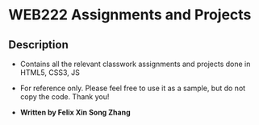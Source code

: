 # WEB222 Assignments and Projects

## Description
* Contains all the relevant classwork assignments and projects done in HTML5, CSS3, JS
* For reference only. Please feel free to use it as a sample, but do not copy the code. Thank you!

* **Written by Felix Xin Song Zhang** 
